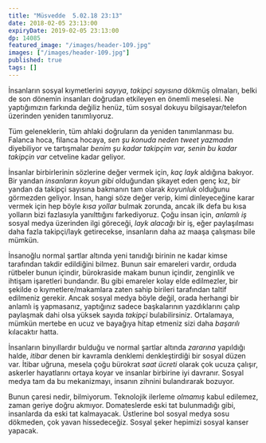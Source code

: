 ```yaml
---
title: "Müsvedde  5.02.18 23:13"
date: 2018-02-05 23:13:00
expiryDate: 2019-02-05 23:13:00
dp: 14085
featured_image: "/images/header-109.jpg"
images: ["/images/header-109.jpg"]
published: true
tags: []
---
```




İnsanların sosyal kıymetlerini *sayıya*, *takipçi sayısına* dökmüş olmaları,
belki de son dönemin insanları doğrudan etkileyen en önemli meselesi. Ne
yaptığımızın farkında değiliz henüz, tüm sosyal dokuyu bilgisayar/telefon
üzerinden yeniden tanımlıyoruz.

Tüm geleneklerin, tüm ahlaki doğruların da yeniden tanımlanması bu. Falanca
hoca, filanca hocaya, *sen şu konuda neden tweet yazmadın* diyebiliyor ve
tartışmalar *benim şu kadar takipçim var, senin bu kadar takipçin var* cetveline
kadar geliyor.

İnsanlar birbirlerinin sözlerine değer vermek için, *kaç layk* aldığına bakıyor.
Bir yandan *insanların koyun gibi* olduğundan şikayet eden genç kız, bir yandan
da takipçi sayısına bakmanın tam olarak *koyunluk* olduğunu görmezden geliyor.
İnsan, hangi söze değer verip, kimi dinleyeceğine karar vermek için hep böyle
*kısa yollar* bulmak zorunda, ancak ilk defa bu kısa yolların bizi fazlasıyla
yanılttığını farkediyoruz. Çoğu insan için, *anlamlı iş* sosyal medya üzerinden
ilgi göreceği, *layk alacağı* bir iş, eğer paylaşılması daha fazla takipçi/layk
getirecekse, insanların daha az maaşa çalışması bile mümkün.

İnsanoğlu normal şartlar altında yeni tanıdığı birinin ne kadar kimse tarafından
takdir edildiğini bilmez. Bunun sair emareleri vardır, orduda rütbeler bunun
içindir, bürokraside makam bunun içindir, zenginlik ve ihtişam işaretleri
bundandır. Bu gibi emareler kolay elde edilmezler, bir şekilde o
kıymetlere/makamlara zaten sahip birileri tarafından taltif edilmeniz gerekir.
Ancak sosyal medya böyle değil, orada herhangi bir anlamlı iş yapmasanız,
yaptığınız sadece başkalarının yazdıklarını çalıp paylaşmak dahi olsa yüksek
sayıda *takipçi* bulabilirsiniz. Ortalamaya, mümkün mertebe en ucuz ve bayağıya
hitap etmeniz sizi daha *başarılı* kılacaktır hatta.

İnsanların binyıllardır bulduğu ve normal şartlar altında *zararına* yapıldığı
halde, *itibar* denen bir kavramla denklemi denkleştirdiği bir sosyal düzen var.
İtibar uğruna, mesela çoğu bürokrat *saat ücreti* olarak çok ucuza çalışır,
askerler hayatlarını ortaya koyar ve insanlar birbirine iyi davranır. Sosyal
medya tam da bu mekanizmayı, insanın zihnini bulandırarak bozuyor. 

Bunun çaresi nedir, bilmiyorum. Teknolojik ilerleme *olmamış* kabul edilemez,
zaman geriye doğru akmıyor. Domateslerde eski tat bulunmadığı gibi, insanlarda
da eski tat kalmayacak. Üstlerine bol sosyal medya sosu dökmeden, çok yavan
hissedeceğiz. Sosyal şeker hepimizi sosyal kanser yapacak. 


